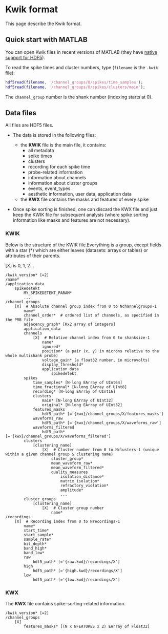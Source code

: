 # Kwik format

This page describe the Kwik format.

## Quick start with MATLAB

You can open Kwik files in recent versions of MATLAB (they have [native support for HDF5](http://www.mathworks.fr/fr/help/matlab/hdf5.html)).

To read the spike times and cluster numbers, type (`filename` is the `.kwik` file):

```matlab
hdf5read(filename, '/channel_groups/0/spikes/time_samples');
hdf5read(filename, '/channel_groups/0/spikes/clusters/main');
```

The `channel_group` number is the shank number (indexing starts at 0).

## Data files

All files are HDF5 files.

  * The data is stored in the following files:

      * the **KWIK** file is the main file, it contains:
          * all metadata
          * spike times
          * clusters
          * recording for each spike time
          * probe-related information
          * information about channels
          * information about cluster groups
          * events, event_types
          * aesthetic information, user data, application data
      * the **KWX** file contains the masks and features of every spike

  * Once spike sorting is finished, one can discard the KWX file and just keep the KWIK file for subsequent analysis (where spike sorting information like masks and features are not necessary).


### KWIK

Below is the structure of the KWIK file.Everything is a group, except fields with a star (*) which are either leaves (datasets: arrays or tables) or attributes of their parents.

[X] is 0, 1, 2...

    /kwik_version* [=2]
    /name*
    /application_data
        spikedetekt
            MY_SPIKEDETEKT_PARAM*
            ...
    /channel_groups
        [X]  # Absolute channel group index from 0 to Nchannelgroups-1
            name*
            channel_order*  # ordered list of channels, as specified in the PRB file
            adjacency_graph* [Kx2 array of integers]
            application_data
            channels
                [X]  # Relative channel index from 0 to shanksize-1
                    name*
                    ignored*
                    position* (a pair (x, y) in microns relative to the whole multishank probe)
                    voltage_gain* (a float32 number, in microvolts)
                    display_threshold*
                    application_data
                        spikedetekt
            spikes
                time_samples* [N-long EArray of UInt64]
                time_fractional* [N-long EArray of UInt8]
                recording* [N-long EArray of UInt16]
                clusters
                    main* [N-long EArray of UInt32]
                    original* [N-long EArray of UInt32]
                features_masks
                    hdf5_path* [='{kwx}/channel_groups/X/features_masks']
                waveforms_raw
                    hdf5_path* [='{kwx}/channel_groups/X/waveforms_raw']
                waveforms_filtered
                    hdf5_path* [='{kwx}/channel_groups/X/waveforms_filtered']
            clusters
                [clustering_name]
                    [X]  # Cluster number from 0 to Nclusters-1 (unique within a given channel group & clustering name)
                        cluster_group*
                        mean_waveform_raw*
                        mean_waveform_filtered*
                        quality_measures
                            isolation_distance*
                            matrix_isolation*
                            refractory_violation*
                            amplitude*
                            ...
            cluster_groups
                [clustering_name]
                    [X]  # Cluster group number
                        name*
    /recordings
        [X]  # Recording index from 0 to Nrecordings-1
            name*
            start_time*
            start_sample*
            sample_rate*
            bit_depth*
            band_high*
            band_low*
            raw
                hdf5_path* [='{raw.kwd}/recordings/X']
            high
                hdf5_path* [='{high.kwd}/recordings/X']
            low
                hdf5_path* [='{low.kwd}/recordings/X']

### KWX

The **KWX** file contains spike-sorting-related information.

    /kwik_version* [=2]
    /channel_groups
        [X]
            features_masks* [(N x NFEATURES x 2) EArray of Float32]
